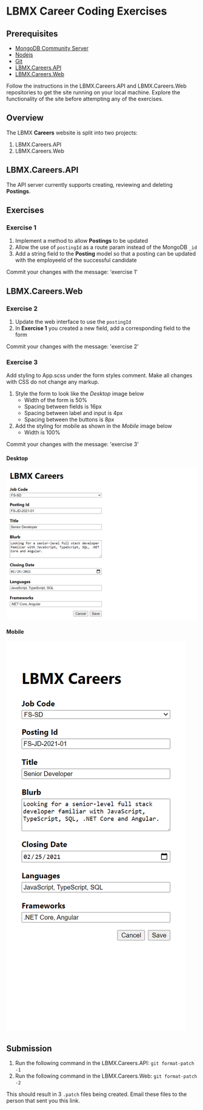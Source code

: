 # LBMX Career Coding Exercises

## Prerequisites

- [MongoDB Community Server](https://www.mongodb.com/try/download/community)
- [Nodejs](https://nodejs.org/en/)
- [Git](https://git-scm.com/downloads)
- [LBMX.Careers.API](https://github.com/lbmx/LBMX.Careers.API)
- [LBMX.Careers.Web](https://github.com/lbmx/LBMX.Careers.Web)

Follow the instructions in the LBMX.Careers.API and LBMX.Careers.Web repositories to get the site running on your local machine. Explore the functionality of the site before attempting any of the exercises.

## Overview

The LBMX **Careers** website is split into two projects:

1. LBMX.Careers.API
2. LBMX.Careers.Web

## LBMX.Careers.API

The API server currently supports creating, reviewing and deleting **Postings**.

## Exercises

### Exercise 1

1. Implement a method to allow **Postings** to be updated
1. Allow the use of `postingId` as a route param instead of the MongoDB `_id`
1. Add a string field to the **Posting** model so that a posting can be updated with the employeeId of the successful candidate

Commit your changes with the message: 'exercise 1'

## LBMX.Careers.Web

### Exercise 2

1. Update the web interface to use the `postingId`
1. In **Exercise 1** you created a new field, add a corresponding field to the form

Commit your changes with the message: 'exercise 2'

### Exercise 3

Add styling to App.scss under the form styles comment. Make all changes with CSS do not change any markup.

1. Style the form to look like the _Desktop_ image below
   - Width of the form is 50%
   - Spacing between fields is 16px
   - Spacing between label and input is 4px
   - Spacing between the buttons is 8px
1. Add the styling for mobile as shown in the _Mobile_ image below
   - Width is 100%

Commit your changes with the message: 'exercise 3'

#### Desktop

![alt text](./images/desktop.png)

#### Mobile

![alt text](./images/mobile.png)

## Submission

1. Run the following command in the LBMX.Careers.API: `git format-patch -1`
1. Run the following command in the LBMX.Careers.Web: `git format-patch -2`

This should result in 3 `.patch` files being created. Email these files to the person that sent you this link.
